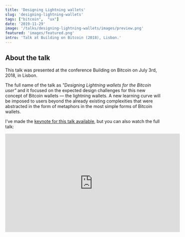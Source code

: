 ```yaml
---
title: 'Designing Lightning wallets'
slug: 'designing-lightning-wallets'
tags: ["bitcoin",  "ux"]
date: '2019-11-29'
image: '/talks/designing-lightning-wallets/images/preview.png'
featured: 'images/featured.png'
intro: 'Talk at Building on Bitcoin (2018), Lisbon.'
---
```


## About the talk

This talk was presented at the conference Building on Bitcoin on July 3rd, 2018, in Lisbon.

The full name of the talk as *"Designing Lightning wallets for the Bitcoin user"* and it focused on the expected design challenges for this new concept of Bitcoin wallets — the lightning wallets. A new learning curve will be imposed to users beyond the already existing complexities that were abstracted in the form of metaphors in the most simple forms of Bitcoin wallets.

I've made the [keynote for this talk available](https://drive.google.com/file/d/1A1bnEhp885rbqmZBKseVrNu1cygwxm3l/view?usp=sharing), but you can also watch the full talk:

<iframe width="560" height="315" src="https://www.youtube-nocookie.com/embed/XORDEX-RrAI" frameborder="0" allow="accelerometer; autoplay; encrypted-media; gyroscope; picture-in-picture" allowfullscreen></iframe>